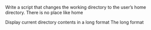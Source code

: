 Write a script that changes the working directory to the user’s home directory.
 There is no place like home

Display current directory contents in a long format
The long format


